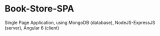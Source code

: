# Book-Store-SPA
Single Page Application, using MongoDB (database), NodeJS-ExpressJS (server), Angular 6 (client)
